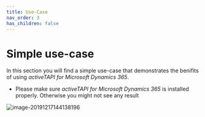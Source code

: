 ```yaml
---
title: Use-Case
nav_order: 3
has_children: false
---
```


# Simple use-case

In this section you will find a simple use-case that demonstrates the benifits of using _activeTAPI for Microsoft Dynamics 365_.

[!Note]: Prerequisites
* Please make sure _activeTAPI for Microsoft Dynamics 365_ is installed properly. Otherwise you might not see any result

![image-20191217144138196](usecase.assets/image-20191217144138196.png)